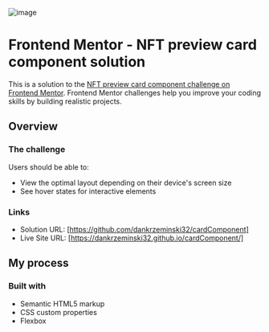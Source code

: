 ![image](https://user-images.githubusercontent.com/76189617/145938443-07ea16f9-37de-4440-a541-ef5282693983.png)


# Frontend Mentor - NFT preview card component solution

This is a solution to the [NFT preview card component challenge on Frontend Mentor](https://www.frontendmentor.io/challenges/nft-preview-card-component-SbdUL_w0U). Frontend Mentor challenges help you improve your coding skills by building realistic projects. 

## Overview

### The challenge

Users should be able to:

- View the optimal layout depending on their device's screen size
- See hover states for interactive elements

### Links

- Solution URL: [https://github.com/dankrzeminski32/cardComponent]
- Live Site URL: [https://dankrzeminski32.github.io/cardComponent/]

## My process

### Built with

- Semantic HTML5 markup
- CSS custom properties
- Flexbox
